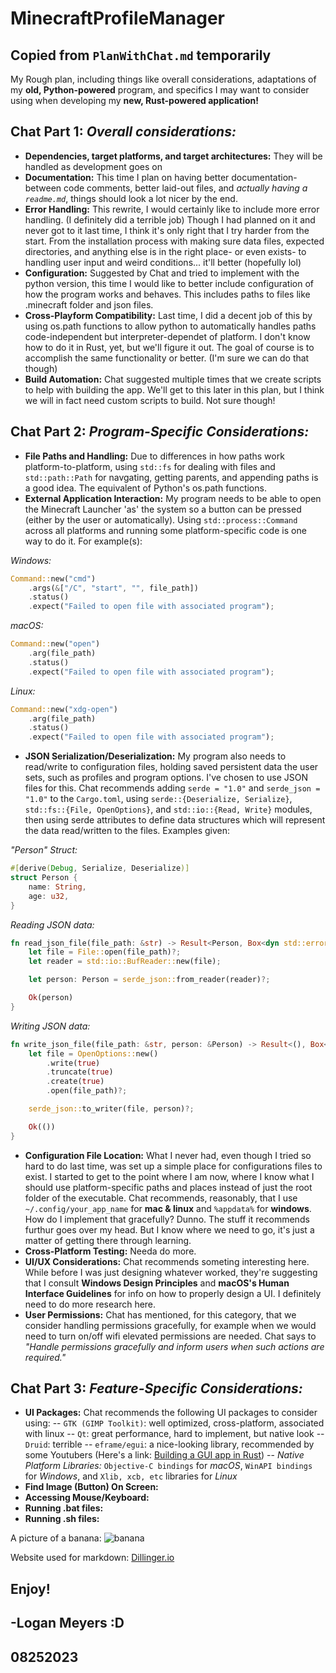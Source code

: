 # MinecraftProfileManager
## Copied from `PlanWithChat.md` temporarily

My Rough plan, including things like overall considerations, adaptations of my **old, Python-powered** program, and specifics I may want to consider using when developing my **new, Rust-powered application!**

## Chat Part 1: _Overall considerations:_

- **Dependencies, target platforms, and target architectures:** They will be handled as development goes on
- **Documentation:** This time I plan on having better documentation- between code comments, better laid-out files, and _actually having a `readme.md`_, things should look a lot nicer by the end.
- **Error Handling:** This rewrite, I would certainly like to include more error handling. (I definitely did a terrible job) Though I had planned on it and never got to it last time, I think it's only right that I try harder from the start. From the installation process with making sure data files, expected directories, and anything else is in the right place- or even exists- to handling user input and weird conditions... it'll better (hopefully lol)
- **Configuration:** Suggested by Chat and tried to implement with the python version, this time I would like to better include configuration of how the program works and behaves. This includes paths to files like .minecraft folder and json files.
- **Cross-Playform Compatibility:** Last time, I did a decent job of this by using os.path functions to allow python to automatically handles paths code-independent but interpreter-dependet of platform. I don't know how to do it in Rust, yet, but we'll figure it out. The goal of course is to accomplish the same functionality or better. (I'm sure we can do that though)
- **Build Automation:** Chat suggested multiple times that we create scripts to help with building the app. We'll get to this later in this plan, but I think we will in fact need custom scripts to build. Not sure though!

## Chat Part 2: _Program-Specific Considerations:_

- **File Paths and Handling:** Due to differences in how paths work platform-to-platform, using `std::fs` for dealing with files and `std::path::Path` for navgating, getting parents, and appending paths is a good idea. The equivalent of Python's os.path functions.
- **External Application Interaction:** My program needs to be able to open the Minecraft Launcher 'as' the system so a button can be pressed (either by the user or automatically). Using `std::process::Command` across all platforms and running some platform-specific code is one way to do it. For example(s):

_Windows:_
```rust
Command::new("cmd")
    .args(&["/C", "start", "", file_path])
    .status()
    .expect("Failed to open file with associated program");
```
_macOS:_
```rust
Command::new("open")
    .arg(file_path)
    .status()
    .expect("Failed to open file with associated program");
```
_Linux:_
```rust
Command::new("xdg-open")
    .arg(file_path)
    .status()
    .expect("Failed to open file with associated program");
```
- **JSON Serialization/Deserialization:** My program also needs to read/write to configuration files, holding saved persistent data the user sets, such as profiles and program options. I've chosen to use JSON files for this. Chat recommends adding `serde = "1.0"` and `serde_json = "1.0"` to the `Cargo.toml`, using `serde::{Deserialize, Serialize}`, `std::fs::{File, OpenOptions}`, and `std::io::{Read, Write}` modules, then using serde attributes to define data structures which will represent the data read/written to the files. Examples given:

_"Person" Struct:_
```rust
#[derive(Debug, Serialize, Deserialize)]
struct Person {
    name: String,
    age: u32,
}
```
_Reading JSON data:_
```rust
fn read_json_file(file_path: &str) -> Result<Person, Box<dyn std::error::Error>> {
    let file = File::open(file_path)?;
    let reader = std::io::BufReader::new(file);

    let person: Person = serde_json::from_reader(reader)?;

    Ok(person)
}
```
_Writing JSON data:_
```rust
fn write_json_file(file_path: &str, person: &Person) -> Result<(), Box<dyn std::error::Error>> {
    let file = OpenOptions::new()
        .write(true)
        .truncate(true)
        .create(true)
        .open(file_path)?;

    serde_json::to_writer(file, person)?;

    Ok(())
}
```
- **Configuration File Location:** What I never had, even though I tried so hard to do last time, was set up a simple place for configurations files to exist. I started to get to the point where I am now, where I know what I should use platform-specific paths and places instead of just the root folder of the executable. Chat recommends, reasonably, that I use ` ~/.config/your_app_name` for **mac & linux** and `%appdata%` for **windows**. How do I implement that gracefully? Dunno. The stuff it recommends furthur goes over my head. But I know where we need to go, it's just a matter of getting there through learning.
- **Cross-Platform Testing:** Needa do more.
- **UI/UX Considerations:** Chat recommends someting interesting here. While before I was just designing whatever worked, they're suggesting that I consult **Windows Design Principles** and **macOS's Human Interface Guidelines** for info on how to properly design a UI. I definitely need to do more research here.
- **User Permissions:** Chat has mentioned, for this category, that we consider handling permissions gracefully, for example when we would need to turn on/off wifi elevated permissions are needed. Chat says to _"Handle permissions gracefully and inform users when such actions are required."_

## Chat Part 3: _Feature-Specific Considerations:_
- **UI Packages:** Chat recommends the following UI packages to consider using:
-- `GTK (GIMP Toolkit)`: well optimized, cross-platform, associated with linux
-- `Qt`: great performance, hard to implement, but native look
-- `Druid`: terrible
-- `eframe/egui`: a nice-looking library, recommended by some Youtubers (Here's a link: [Building a GUI app in Rust](https://www.youtube.com/watch?v=NtUkr_z7l84))
-- _Native Platform Libraries:_ `Objective-C bindings` for _macOS_, `WinAPI bindings` for _Windows_, and `Xlib, xcb, etc` libraries for _Linux_
- **Find Image (Button) On Screen:**
- **Accessing Mouse/Keyboard:**
- **Running .bat files:**
- **Running .sh files:**

A picture of a banana:
![banana](https://images.everydayhealth.com/images/diet-nutrition/all-about-bananas-nutrition-facts-health-benefits-recipes-and-more-rm-722x406.jpg)

Website used for markdown: [Dillinger.io](https://dillinger.io/)

## Enjoy!
## -Logan Meyers :D
## 08252023
